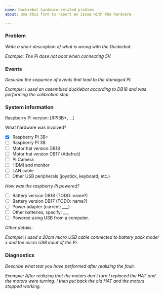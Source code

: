 ```yaml
---
name: Duckiebot hardware-related problem
about: Use this form to report an issue with the hardware

---
```


### Problem

*Write a short description of what is wrong with the Duckiebot.*

*Example: The Pi dose not boot when connecting 5V.*


### Events 

*Describe the sequence of events that lead to the damaged PI.*

*Example: I used an assembled duckiebot according to DB18 and was performing the calibration step.*

### System information


Raspberry PI version:  [RPI3B+, ...]


What hardware was involved?

- [x] Raspberry PI 3B+
- [ ] Raspberry PI 3B
- [ ] Motor hat version DB18
- [ ] Motor hat version DB17 (Adafruit)
- [ ] PI Camera
- [ ] HDMI and monitor
- [ ] LAN cable
- [ ] Other USB peripherals (joystick, keyboard, etc.)

*How was the raspberry Pi powered?*

- [ ] Battery version DB18 (TODO: name?)
- [ ] Battery version DB17 (TODO: name?)
- [ ] Power adapter (current: ___)
- [ ] Other batteries; specify: ___
- [ ] Powered using USB from a computer.

*Other details:*

*Example: I used a 20cm micro USB cable connected to battery pack model x and the micro USB input of the Pi.*

### Diagnostics

*Describe what test you have performed after realizing the fault.*

*Example: After realizing that the motors don’t turn I replaced the HAT and the motors were turning. I then put back the old HAT and the motors stopped working.*
 